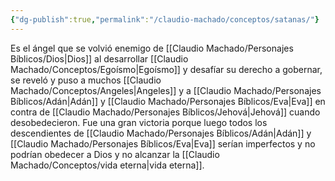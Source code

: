 ```yaml
---
{"dg-publish":true,"permalink":"/claudio-machado/conceptos/satanas/"}
---
```


Es el ángel que se volvió enemigo de [[Claudio Machado/Personajes Bíblicos/Dios\|Dios]] al desarrollar [[Claudio Machado/Conceptos/Egoísmo\|Egoísmo]] y desafíar su derecho a gobernar, se reveló y puso a muchos [[Claudio Machado/Conceptos/Angeles\|Angeles]] y a [[Claudio Machado/Personajes Bíblicos/Adán\|Adán]] y [[Claudio Machado/Personajes Bíblicos/Eva\|Eva]] en contra de [[Claudio Machado/Personajes Bíblicos/Jehová\|Jehová]] cuando desobedecieron. Fue una gran victoria porque luego todos los descendientes de [[Claudio Machado/Personajes Bíblicos/Adán\|Adán]] y [[Claudio Machado/Personajes Bíblicos/Eva\|Eva]] serían imperfectos y no podrían obedecer a Dios y no alcanzar la [[Claudio Machado/Conceptos/vida eterna\|vida eterna]].



